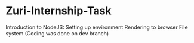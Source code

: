 # Zuri-Internship-Task
Introduction to NodeJS: Setting up environment Rendering to browser File system
(Coding was done on dev branch)
